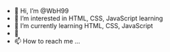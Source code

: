 - 👋 Hi, I’m @WbH99
- 👀 I’m interested in HTML, CSS, JavaScript learning
- 🌱 I’m currently learning HTML, CSS, JavaScript
- 💞️
- 📫 How to reach me ...

<!---
WbH99/WbH99 is a ✨ special ✨ repository because its `README.md` (this file) appears on your GitHub profile.
You can click the Preview link to take a look at your changes.
--->
